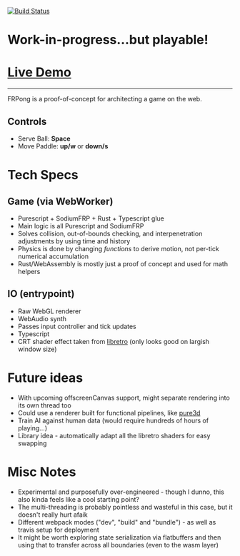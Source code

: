 [![Build Status](https://travis-ci.org/dakom/frpong.svg?branch=master)](https://travis-ci.org/dakom/frpong)


# Work-in-progress...but playable! 

# [Live Demo](https://dakom.github.io/frpong)
----

FRPong is a proof-of-concept for architecting a game on the web.

## Controls

* Serve Ball: **Space**
* Move Paddle: **up/w** or **down/s**

# Tech Specs

## Game (via WebWorker)

* Purescript + SodiumFRP + Rust + Typescript glue
* Main logic is all Purescript and SodiumFRP
* Solves collision, out-of-bounds checking, and interpenetration adjustments by using time and history
* Physics is done by changing _functions_ to derive motion, not per-tick numerical accumulation 
* Rust/WebAssembly is mostly just a proof of concept and used for math helpers

## IO (entrypoint) 

* Raw WebGL renderer
* WebAudio synth 
* Passes input controller and tick updates 
* Typescript
* CRT shader effect taken from [libretro](https://github.com/libretro/glsl-shaders/blob/master/crt/shaders/crt-pi.glsl) (only looks good on largish window size)

# Future ideas

* With upcoming offscreenCanvas support, might separate rendering into its own thread too
* Could use a renderer built for functional pipelines, like [pure3d](https://github.com/dakom/pure3d)
* Train AI against human data (would require hundreds of hours of playing...)
* Library idea - automatically adapt all the libretro shaders for easy swapping

# Misc Notes

* Experimental and purposefully over-engineered - though I dunno, this also kinda feels like a cool starting point? 
* The multi-threading is probably pointless and wasteful in this case, but it doesn't really hurt afaik
* Different webpack modes ("dev", "build" and "bundle") - as well as travis setup for deployment
* It might be worth exploring state serialization via flatbuffers and then using that to transfer across all boundaries (even to the wasm layer)
